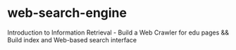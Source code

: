 web-search-engine
=================

Introduction to Information Retrieval - Build a Web Crawler for edu pages &amp;&amp; Build index and Web-based search interface
